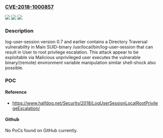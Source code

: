 ### [CVE-2018-1000857](https://cve.mitre.org/cgi-bin/cvename.cgi?name=CVE-2018-1000857)
![](https://img.shields.io/static/v1?label=Product&message=n%2Fa&color=blue)
![](https://img.shields.io/static/v1?label=Version&message=n%2Fa&color=blue)
![](https://img.shields.io/static/v1?label=Vulnerability&message=n%2Fa&color=brighgreen)

### Description

log-user-session version 0.7 and earlier contains a Directory Traversal vulnerability in Main SUID-binary /usr/local/bin/log-user-session that can result in User to root privilege escalation. This attack appear to be exploitable via Malicious unprivileged user executes the vulnerable binary/(remote) environment variable manipulation similar shell-shock also possible.

### POC

#### Reference
- https://www.halfdog.net/Security/2018/LogUserSessionLocalRootPrivilegeEscalation/

#### Github
No PoCs found on GitHub currently.

